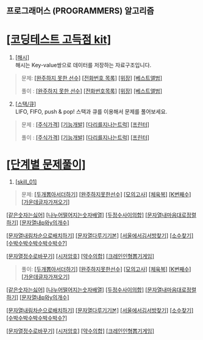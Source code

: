 ## 프로그래머스 (PROGRAMMERS) 알고리즘
# [[코딩테스트 고득점 kit]](https://programmers.co.kr/learn/challenges?tab=algorithm_practice_kit)

1. [[해시]](https://programmers.co.kr/learn/courses/30/parts/12077)   
해시는 Key-value쌍으로 데이터를 저장하는 자료구조입니다.
   
> 문제: [[완주하지 못한 선수]](https://programmers.co.kr/learn/courses/30/lessons/42576) 
[[전화번호 목록]](https://programmers.co.kr/learn/courses/30/lessons/42577) 
[[위장]](https://programmers.co.kr/learn/courses/30/lessons/42578) 
[[베스트앨범]](https://programmers.co.kr/learn/courses/30/lessons/42579) 
>   
> 풀이 : [[완주하지 못한 선수]](./src//python/코딩테스트_고득점_kit/해시/완주하지못한선수.py) 
[[전화번호목록]](./src//python/코딩테스트_고득점_kit/해시/전화번호목록.py) 
[[위장]](./src//python/코딩테스트_고득점_kit/해시/위장.py) 
[[베스트앨범]](./src//python/코딩테스트_고득점_kit/해시/베스트앨범.py) 

2. [[스택/큐]](https://programmers.co.kr/learn/courses/30/parts/12081)   
LIFO, FIFO, push & pop! 스택과 큐를 이용해서 문제를 풀어보세요.  
      
> 문제 : [[주식가격]](https://programmers.co.kr/learn/courses/30/lessons/42584) 
[[기능개발]](https://programmers.co.kr/learn/courses/30/lessons/42586) 
[[다리를지나는트럭]](https://programmers.co.kr/learn/courses/30/lessons/42583) 
[[프린터]](https://programmers.co.kr/learn/courses/30/lessons/42587)
>   
> 풀이 : [[주식가격]](./src/python/코딩테스트_고득점_kit/스택_큐/주식가격.py)
[[기능개발]](./src/python/코딩테스트_고득점_kit/스택_큐/기능개발.py)
[[다리를지나는트럭]](./src/python/코딩테스트_고득점_kit/스택_큐/다리를지나는트럭.py)
[[프린터]](./src/python/코딩테스트_고득점_kit/스택_큐/프린터.py)


# [[단계별 문제풀이]](https://programmers.co.kr/learn/challenges?tab=all_challenges)

1. [[skill_01]](https://programmers.co.kr/learn/challenges)
> 문제: [[두개뽑아서더하기]](https://programmers.co.kr/learn/courses/30/lessons/68644) 
[[완주하지못한선수]](https://programmers.co.kr/learn/courses/30/lessons/42576) 
[[모의고사]](https://programmers.co.kr/learn/courses/30/lessons/42840) 
[[체육복]](https://programmers.co.kr/learn/courses/30/lessons/42862) 
[[K번째수]](https://programmers.co.kr/learn/courses/30/lessons/42748) 
[[가운데글자가져오기]](https://programmers.co.kr/learn/courses/30/lessons/12903)   

[[같은숫자는싫어]](https://programmers.co.kr/learn/courses/30/lessons/12906) 
[[나누어떨어지는숫자배열]](https://programmers.co.kr/learn/courses/30/lessons/12910) 
[[두정수사이의합]](https://programmers.co.kr/learn/courses/30/lessons/12912)
[[문자열내마음대로정렬하기]](https://programmers.co.kr/learn/courses/30/lessons/12915) 
[[문자열내p와y의개수]](https://programmers.co.kr/learn/courses/30/lessons/12916)    

[[문자열내림차순으로배치하기]](https://programmers.co.kr/learn/courses/30/lessons/12917) 
[[문자열다루기기본]](https://programmers.co.kr/learn/courses/30/lessons/12917) 
[[서울에서김서방찾기]](https://programmers.co.kr/learn/courses/30/lessons/12919)
[[소수찾기]](https://programmers.co.kr/learn/courses/30/lessons/12921) 
[[수박수박수박수박수박수?]](https://programmers.co.kr/learn/courses/30/lessons/12922)   

[[문자열정수로바꾸기]](https://programmers.co.kr/learn/courses/30/lessons/12925) 
[[시저암호]](https://programmers.co.kr/learn/courses/30/lessons/12926) 
[[약수의합]](https://programmers.co.kr/learn/courses/30/lessons/12928)
[[크레인인형뽑기게임]](https://programmers.co.kr/learn/courses/30/lessons/64061)  
>   
> 풀이: [[두개뽑아서더하기]](./src/python/스킬테스트/level01/두개뽑아서더하기.py) 
[[완주하지못한선수]](./src/python/스킬테스트/level01/모의고사.py) 
[[모의고사]](./src/python/스킬테스트/level01/모의고사.py) 
[[체육복]](./src/python/스킬테스트/level01/체육복.py) 
[[K번째수]](./src/python/스킬테스트/level01/K번째수.py) 
[[가운데글자가져오기]](./src/python/스킬테스트/level01/가운데글자가져오기.py)   

[[같은숫자는싫어]](./src/python/스킬테스트/level01/같은숫자는싫어.py) 
[[나누어떨어지는숫자배열]](./src/python/스킬테스트/level01/나누어떨어지는숫자배열.py) 
[[두정수사이의합]](./src/python/스킬테스트/level01/두정수사이의합.py) 
[[문자열내마음대로정렬하기]](./src/python/스킬테스트/level01/문자열내마음대로정렬하기.py) 
[[문자열내p와y의개수]](./src/python/스킬테스트/level01/문자열내p와y의개수.py)    

[[문자열내림차순으로배치하기]](./src/python/스킬테스트/level01/문자열내림차순으로배치하기.py) 
[[문자열다루기기본]](./src/python/스킬테스트/level01/문자열다루기기본.py) 
[[서울에서김서방찾기]](./src/python/스킬테스트/level01/서울에서김서방찾기.py) 
[[소수찾기]](./src/python/스킬테스트/level01/소수찾기.py)
[[수박수박수박수박수박수?]](./src/python/스킬테스트/level01/수박수박수박수박수박수.py)   

[[문자열정수로바꾸기]](./src/python/스킬테스트/level01/문자열정수로바꾸기.py) 
[[시저암호]](./src/python/스킬테스트/level01/시저암호.py) 
[[약수의합]](./src/python/스킬테스트/level01/약수의합.py)
[[크레인인형뽑기게임]](./src/python/스킬테스트/level01/크레인인형뽑기게임.py)